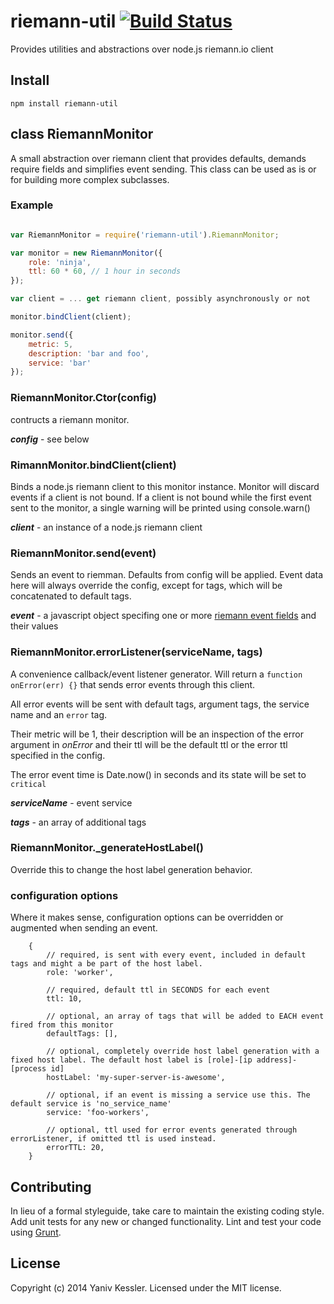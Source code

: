 # riemann-util [![Build Status](https://secure.travis-ci.org/kessler/riemann-util.png?branch=master)](http://travis-ci.org/kessler/riemann-util)

Provides utilities and abstractions over node.js riemann.io client

## Install
```
npm install riemann-util
```

## class RiemannMonitor
A small abstraction over riemann client that provides defaults, demands require fields and simplifies event sending. This class can be used as is or for building more complex subclasses.

### Example
```javascript

var RiemannMonitor = require('riemann-util').RiemannMonitor;

var monitor = new RiemannMonitor({
	role: 'ninja',
	ttl: 60 * 60, // 1 hour in seconds
});

var client = ... get riemann client, possibly asynchronously or not

monitor.bindClient(client);

monitor.send({
	metric: 5,
	description: 'bar and foo',
	service: 'bar'
});

```

### RiemannMonitor.Ctor(config)
contructs a riemann monitor.


***config*** - see below

### RimannMonitor.bindClient(client)
Binds a node.js riemann client to this monitor instance. Monitor will discard events if a client is not bound. If a client is not bound while the first event sent to the monitor, a single warning will be printed using console.warn()


***client*** - an instance of a node.js riemann client

### RiemannMonitor.send(event)
Sends an event to riemman. Defaults from config will be applied. Event data here will always override the config, except for tags, which will be concatenated to default tags.

***event*** - a javascript object specifing one or more [riemann event fields](http://riemann.io/concepts.html) and their values

### RiemannMonitor.errorListener(serviceName, tags)
A convenience callback/event listener generator. Will return a ```function onError(err) {}``` that sends error events through this client.

All error events will be sent with default tags, argument tags, the service name and an ```error``` tag.

Their metric will be 1, their description will be an inspection of the error argument in _onError_ and their ttl will be the default ttl or the error ttl specified in the config.

The error event time is Date.now() in seconds and its state will be set to ```critical```


***serviceName*** - event service


***tags*** - an array of additional tags

### RiemannMonitor._generateHostLabel()
Override this to change the host label generation behavior.

### configuration options

Where it makes sense, configuration options can be overridden or augmented when sending an event.

```
	{
		// required, is sent with every event, included in default tags and might a be part of the host label.
		role: 'worker',

		// required, default ttl in SECONDS for each event
		ttl: 10,

		// optional, an array of tags that will be added to EACH event fired from this monitor
		defaultTags: [],

		// optional, completely override host label generation with a fixed host label. The default host label is [role]-[ip address]-[process id]
		hostLabel: 'my-super-server-is-awesome',

		// optional, if an event is missing a service use this. The default service is 'no_service_name'
		service: 'foo-workers',

		// optional, ttl used for error events generated through errorListener, if omitted ttl is used instead.
		errorTTL: 20,
	}
```

## Contributing
In lieu of a formal styleguide, take care to maintain the existing coding style. Add unit tests for any new or changed functionality. Lint and test your code using [Grunt](http://gruntjs.com/).

## License
Copyright (c) 2014 Yaniv Kessler. Licensed under the MIT license.
